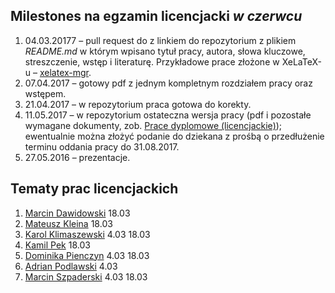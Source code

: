 ##  Milestones na egzamin licencjacki *w czerwcu*

1. 04.03.20177 – pull request do z linkiem do repozytorium z plikiem
    _README.md_ w którym wpisano tytuł pracy, autora, słowa kluczowe,
    streszczenie, wstęp i literaturę. Przykładowe prace złożone w XeLaTeX-u –
    [xelatex-mgr](https://github.com/wbzyl/xelatex-mgr).
1. 07.04.2017 – gotowy pdf z jednym kompletnym rozdziałem pracy oraz wstępem.
1. 21.04.2017 – w repozytorium praca gotowa do korekty.
1. 11.05.2017 – w repozytorium ostateczna wersja pracy (pdf i pozostałe wymagane
   dokumenty, zob. [Prace dyplomowe (licencjackie)](https://inf.ug.edu.pl/prace-dyplomowe-licencjackie));
   ewentualnie można złożyć podanie do dziekana z prośbą o przedłużenie
   terminu oddania pracy do 31.08.2017.
1. 27.05.2016 – prezentacje.

## Tematy prac licencjackich

1. [Marcin Dawidowski](https://github.com/mdawidowski/praca_licencjacka) 18.03
1. [Mateusz Kleina](https://github.com/kirin1994/Licencjat) 18.03
1. [Karol Klimaszewski](https://github.com/KKlimaszewski1/licencjat) 4.03 18.03
1. [Kamil Pek](https://github.com/kamilpek/licencjat) 18.03
1. [Dominika Pienczyn](https://github.com/dpienczyn/praca_licencjat) 4.03 18.03
1. [Adrian Podlawski](https://github.com/kirin1994/Licencjat) 4.03
1. [Marcin Szpaderski](https://github.com/mszpaderski/Sem) 4.03 18.03
